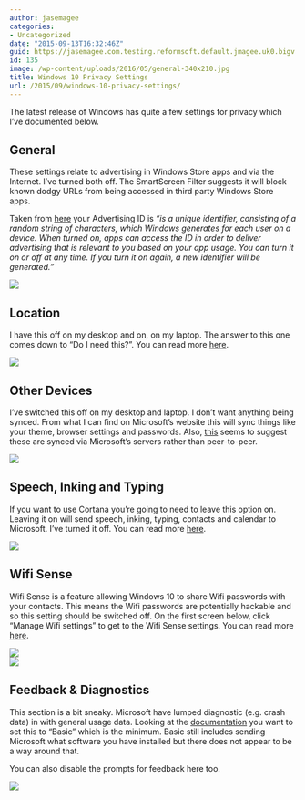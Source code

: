 ```yaml
---
author: jasemagee
categories:
- Uncategorized
date: "2015-09-13T16:32:46Z"
guid: https://jasemagee.com.testing.reformsoft.default.jmagee.uk0.bigv.io/?p=135
id: 135
image: /wp-content/uploads/2016/05/general-340x210.jpg
title: Windows 10 Privacy Settings
url: /2015/09/windows-10-privacy-settings/
---
```

The latest release of Windows has quite a few settings for privacy which I’ve documented below.

## General

These settings relate to advertising in Windows Store apps and via the Internet. I&#8217;ve turned both off. The SmartScreen Filter suggests it will block known dodgy URLs from being accessed in third party Windows Store apps.

Taken from [here](http://windows.microsoft.com/en-us/windows-10/overview-windows-10-privacy) your Advertising ID is _&#8220;is a unique identifier, consisting of a random string of characters, which Windows generates for each user on a device. When turned on, apps can access the ID in order to deliver advertising that is relevant to you based on your app usage. You can turn it on or off at any time. If you turn it on again, a new identifier will be generated.&#8221;_

<div class="center-align"><img class="responsive-img" src="/wp-content/uploads/2016/05/general.jpg" /></div>

## Location

I have this off on my desktop and on, on my laptop. The answer to this one comes down to &#8220;Do I need this?&#8221;. You can read more [here](http://windows.microsoft.com/en-us/windows-10/location-service-privacy).

<div class="center-align"><img class="responsive-img" src="/wp-content/uploads/2016/05/location.jpg" /></div>

## Other Devices

I&#8217;ve switched this off on my desktop and laptop. I don&#8217;t want anything being synced. From what I can find on Microsoft&#8217;s website this will sync things like your theme, browser settings and passwords. Also, [this](http://windows.microsoft.com/en-us/windows-10/about-sync-settings-in-windows-10) seems to suggest these are synced via Microsoft&#8217;s servers rather than peer-to-peer.

<div class="center-align"><img class="responsive-img" src="/wp-content/uploads/2016/05/other_devices.jpg" /></div>

## Speech, Inking and Typing

If you want to use Cortana you&#8217;re going to need to leave this option on. Leaving it on will send speech, inking, typing, contacts and calendar to Microsoft. I&#8217;ve turned it off. You can read more [here](http://windows.microsoft.com/en-us/windows-10/speech-inking-typing-privacy-faq).

<div class="center-align"><img class="responsive-img" src="/wp-content/uploads/2016/05/speech_inking_typing.jpg" /></div>

## Wifi Sense

Wifi Sense is a feature allowing Windows 10 to share Wifi passwords with your contacts. This means the Wifi passwords are potentially hackable and so this setting should be switched off. On the first screen below, click &#8220;Manage Wifi settings&#8221; to get to the Wifi Sense settings. You can read more [here](http://windows.microsoft.com/en-us/windows-10/wi-fi-sense-faq).

<div class="center-align"><img class="responsive-img" src="/wp-content/uploads/2016/05/wifi.jpg" /></div>

<div>
</div>

<div class="center-align"><img class="responsive-img" src="/wp-content/uploads/2016/05/wifi_sense.jpg" /></div>

## Feedback & Diagnostics

This section is a bit sneaky. Microsoft have lumped diagnostic (e.g. crash data) in with general usage data. Looking at the [documentation](http://windows.microsoft.com/en-us/windows-10/feedback-diagnostics-privacy-faq) you want to set this to &#8220;Basic&#8221; which is the minimum. Basic still includes sending Microsoft what software you have installed but there does not appear to be a way around that.

You can also disable the prompts for feedback here too.

<div class="center-align"><img class="responsive-img" src="/wp-content/uploads/2016/05/feedback_and_diagnostics.jpg" /></div>